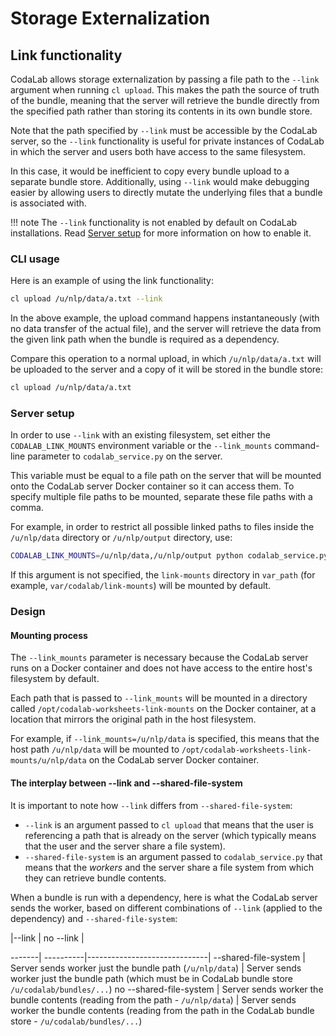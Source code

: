 # Storage Externalization

## Link functionality

CodaLab allows storage externalization by passing a file path to the `--link` argument when running `cl upload`. This makes the path the source of truth of the bundle, meaning that the server will retrieve the bundle directly from the specified path rather than storing its contents in its own bundle store.

Note that the path specified by `--link` must be accessible by the CodaLab server, so the `--link` functionality is useful for private instances of CodaLab in which the server and users both have access to the same filesystem.

In this case, it would be inefficient to copy every bundle upload to a separate bundle store. Additionally, using `--link` would make debugging easier by allowing users to directly mutate the underlying files that a bundle is associated with.

!!! note
    The `--link` functionality is not enabled by default on CodaLab installations. Read [Server setup](#server-setup) for more information on how to enable it.

### CLI usage

Here is an example of using the link functionality:

```bash
cl upload /u/nlp/data/a.txt --link
```

In the above example, the upload command happens instantaneously (with no data transfer of the actual file), and the server will retrieve the data from the given link path when the bundle is required as a dependency.


Compare this operation to a normal upload, in which `/u/nlp/data/a.txt` will be uploaded to the server and a copy of it will be stored in the bundle store:

```bash
cl upload /u/nlp/data/a.txt
```

### Server setup

In order to use `--link` with an existing filesystem, set either the `CODALAB_LINK_MOUNTS` environment variable or the `--link_mounts` command-line parameter to `codalab_service.py` on the server.

This variable must be equal to a file path on the server that will be mounted onto the CodaLab server Docker container so it can access them. To specify multiple file paths to be mounted, separate these file paths with a comma.

For example, in order to restrict all possible linked paths to files inside the `/u/nlp/data` directory or `/u/nlp/output` directory, use:

```bash
CODALAB_LINK_MOUNTS=/u/nlp/data,/u/nlp/output python codalab_service.py
```

If this argument is not specified, the `link-mounts` directory in `var_path` (for example, `var/codalab/link-mounts`) will be mounted by default.

### Design

#### Mounting process

The `--link_mounts` parameter is necessary because the CodaLab server runs on a Docker container and does not have access to the entire host's filesystem
by default.

Each path that is passed to `--link_mounts` will be mounted in a directory called `/opt/codalab-worksheets-link-mounts` on the Docker container, at a location that mirrors the original path in the host filesystem.

For example, if `--link_mounts=/u/nlp/data` is specified, this means that the host path `/u/nlp/data` will be mounted to `/opt/codalab-worksheets-link-mounts/u/nlp/data` on the CodaLab server Docker container.


#### The interplay between --link and --shared-file-system

It is important to note how `--link` differs from `--shared-file-system`:

- `--link` is an argument passed to
`cl upload` that means that the user is referencing a path that is already on the server (which typically means that the
user and the server share a file system).
- `--shared-file-system` is an argument passed to `codalab_service.py` that
means that the _workers_ and the server share a file system from which they can retrieve bundle contents.

When a bundle is run with a dependency, here is what the CodaLab server sends the worker, based on different combinations
of `--link` (applied to the dependency) and `--shared-file-system`:

 <!-- -->       |--link | no --link            |
-------| ----------|------------------------------|
 --shared-file-system        | Server sends worker just the bundle path (`/u/nlp/data`) | Server sends worker just the bundle path (which must be in CodaLab bundle store `/u/codalab/bundles/...`)
 no --shared-file-system     | Server sends worker the bundle contents (reading from the path - `/u/nlp/data`)   | Server sends worker the bundle contents (reading from the path in the CodaLab bundle store - `/u/codalab/bundles/...`)